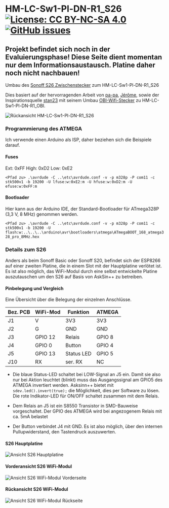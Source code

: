 # HM-LC-Sw1-Pl-DN-R1_S26     [![License: CC BY-NC-SA 4.0](https://img.shields.io/badge/License-CC%20BY--NC--SA%204.0-lightgrey.svg)](https://creativecommons.org/licenses/by-nc-sa/4.0/)     [![GitHub issues](https://img.shields.io/github/issues/der-pw/HM-LC-Sw1-Pl-DN-R1_S26.svg)](https://github.com/der-pw/HM-LC-Sw1-Pl-DN-R1_S26/issues)

## Projekt befindet sich noch in der Evaluierungsphase! Diese Seite dient momentan nur dem Informationsaustausch. Platine daher noch nicht nachbauen!

Umbau des [Sonoff S26 Zwischenstecker](https://www.itead.cc/sonoff-s26-wifi-smart-plug.html) zum HM-LC-Sw1-Pl-DN-R1_S26

Dies basiert auf der hervorragenden Arbeit von [pa-pa](https://github.com/pa-pa/AskSinPP),  [Jérôme](https://github.com/jp112sdl/Beispiel_AskSinPP), sowie der Inspirationsquelle [stan23](https://github.com/stan23) mit seinem Umbau [OBI-Wifi-Stecker](https://github.com/stan23/HM-LC-Sw1-Pl-DN-R1_OBI) zu HM-LC-Sw1-Pl-DN-R1_OBI.

![Rückansicht HM-LC-Sw1-Pl-DN-R1_S26](https://github.com/der-pw/HM-LC-Sw1-Pl-DN-R1_S26/raw/master/img/PCB_3D_back.jpg "Rückansicht HM-LC-Sw1-Pl-DN-R1_S26")

### Programmierung des ATMEGA
Ich verwende einen Arduino als ISP, daher beziehen sich die Beispiele darauf.

#### Fuses
Ext: 0xFF High: 0xD2 Low: 0xE2

`<Pfad zu> .\avrdude -C ..\etc\avrdude.conf -v -p m328p -P com11 -c stk500v1 -b 19200 -U lfuse:w:0xE2:m -U hfuse:w:0xD2:m -U efuse:w:0xFF:m`

#### Bootloader
Hier kann aus der Arduino IDE, der Standard-Bootloader für ATmega328P (3,3 V, 8 MHz) genommen werden.

`<Pfad zu> .\avrdude -C ..\etc\avrdude.conf -v -p m328p -P com11 -c stk500v1 -b 19200 -U flash:w:..\..\..\arduino\avr\bootloaders\atmega\ATmegaBOOT_168_atmega328_pro_8MHz.hex`

### Details zum S26
 
 Anders als beim Sonoff Basic oder Sonoff S20, befindet sich der ESP8266 auf einer zweiten Platine, die in einem Slot mit der Hauptplatine verlötet ist.
 Es ist also möglich, das WiFi-Modul durch eine selbst entwickelte Platine auszutauschen um den S26 auf Basis von AskSin++ zu betreiben.
 
 #### Pinbelegung und Vergleich
 
Eine Übersicht über die Belegung der einzelnen Anschlüsse.
 
 Bez. PCB | WiFi-Mod  | Funktion    | ATMEGA 
----------|-----------|-------------|--------
 J1       | V         | 3V3         | 3V3
 J2       | G         | GND         | GND
 J3       | GPIO 12   | Relais      | GPIO 8
 J4       | GPIO 0    | Button      | GPIO 4
 J5       | GPIO 13   | Status LED  | GPIO 5
 J10      | RX        | ser. RX     | NC
 
- Die blaue Status-LED schaltet bei LOW-Signal an J5 ein. Damit sie also nur bei Aktion leuchtet (blinkt) muss das Ausgangssignal am GPIO5 des ATMEGA invertiert werden. Asksinn++ bietet mit `sdev.led().invert(true);` die Möglichkeit, dies per Software zu lösen.
Die rote Indikator-LED für ON/OFF schaltet zusammen mit dem Relais.

- Dem Relais an J5 ist ein S8550 Transistor in SMD-Bauweise vorgeschaltet. Der GPIO des ATMEGA wird bei angezogenem Relais mit ca. 5mA belastet

- Der Button verbindet J4 mit GND. Es ist also möglich, über den internen Pullupwiderstand, den Tastendruck auszuwerten.

#### S26 Hauptplatine
![Ansicht S26 Hauptplatine](https://github.com/der-pw/HM-LC-Sw1-Pl-DN-R1_S26/raw/master/img/S26_main.jpg "Ansicht S26 Hauptplatine")

#### Vorderansicht S26 WiFi-Modul 
![Ansicht S26 WiFi-Modul Vorderseite](https://raw.githubusercontent.com/der-pw/HM-LC-Sw1-Pl-DN-R1_S26/master/img/S26_wifi_front.jpg "Ansicht S26 WiFi-Modul Vorderseite")

#### Rückansicht S26 WiFi-Modul 
![Ansicht S26 WiFi-Modul Rückseite](https://raw.githubusercontent.com/der-pw/HM-LC-Sw1-Pl-DN-R1_S26/master/img/S26_wifi_back.jpg "Ansicht S26 WiFi-Modul Rückseite")
